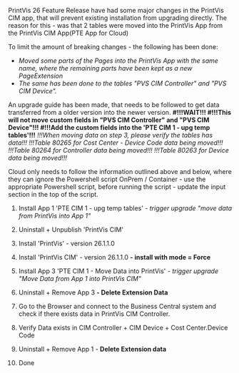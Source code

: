 PrintVis 26 Feature Release have had some major changes in the PrintVis CIM app, that will prevent existing installation from upgrading directly.
The reason for this - was that 2 tables were moved into the PrintVis App from the PrintVis CIM App(PTE App for Cloud)

To limit the amount of breaking changes - the following has been done:
- *Moved some parts of the Pages into the PrintVis App with the same name, where the remaining parts have been kept as a new PageExtension*
- *The same has been done to the tables "PVS CIM Controller" and "PVS CIM Device".*
  
An upgrade guide has been made, that needs to be followed to get data transferred from a older version into the newer version.
**#!!!WAIT!!!
#!!!This will not move custom fields in "PVS CIM Controller" and "PVS CIM Device"!!!
#!!!Add the custom fields into the 'PTE CIM 1 - upg temp tables'!!!**
*!!!When moving data on step 3, please verify the tables has data!!!*
*!!!Table 80265 for Cost Center - Device Code data being moved!!!*
*!!!Table 80264 for Controller data being moved!!!*
*!!!Table 80263 for Device data being moved!!!*

Cloud only needs to follow the information outlined above and below, where they can ignore the Powershell script
OnPrem / Container - use the appropriate Powershell script, before running the script - update the input section in the top of the script. 

1. Install App 1 'PTE CIM 1 - upg temp tables'
*- trigger upgrade "move data from PrintVis into App 1"*

2. Uninstall + Unpublish 'PrintVis CIM'

3. Install 'PrintVis' - version 26.1.1.0
4. Install 'PrintVis CIM' - version 26.1.1.0
**- install with mode = Force**

5. Install App 3 'PTE CIM 1 - Move Data into PrintVis'
*- trigger upgrade "Move Data from App 1 into PrintVis CIM"*
6. Uninstall + Remove App 3 
**- Delete Extension Data**

7. Go to the Browser and connect to the Business Central system and check if there exists data in PrintVis CIM Controller.
8. Verify Data exists in CIM Controller + CIM Device + Cost Center.Device Code
9. Uninstall + Remove App 1 - **Delete Extension data** 

10. Done
